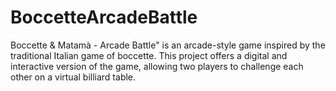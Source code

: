 # BoccetteArcadeBattle
Boccette &amp; Matamà - Arcade Battle" is an arcade-style game inspired by the traditional Italian game of boccette. This project offers a digital and interactive version of the game, allowing two players to challenge each other on a virtual billiard table.
